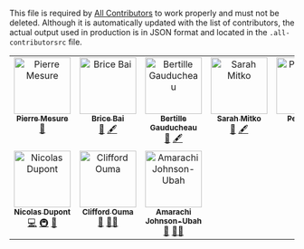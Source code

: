 This file is required by [All Contributors](https://allcontributors.org/) to work properly and must not be deleted. Although it is automatically updated with the list of contributors, the actual output used in production is in JSON format and located in the `.all-contributorsrc` file.

<!-- ALL-CONTRIBUTORS-LIST:START - Do not remove or modify this section -->
<!-- prettier-ignore-start -->
<!-- markdownlint-disable -->
<table>
  <tbody>
    <tr>
      <td align="center" valign="top" width="14.28%"><a href="https://github.com/PierreMesure"><img src="https://avatars.githubusercontent.com/u/7223028?v=4?s=100" width="100px;" alt="Pierre Mesure"/><br /><sub><b>Pierre Mesure</b></sub></a><br /><a href="#data-PierreMesure" title="Data">🔣</a></td>
      <td align="center" valign="top" width="14.28%"><a href="https://github.com/bricebai1"><img src="https://avatars.githubusercontent.com/u/147545812?v=4?s=100" width="100px;" alt="Brice Bai"/><br /><sub><b>Brice Bai</b></sub></a><br /><a href="#data-bricebai1" title="Data">🔣</a> <a href="#content-bricebai1" title="Content">🖋</a></td>
      <td align="center" valign="top" width="14.28%"><a href="https://github.com/Bertillegdch"><img src="https://avatars.githubusercontent.com/u/147428458?v=4?s=100" width="100px;" alt="Bertille Gauducheau"/><br /><sub><b>Bertille Gauducheau</b></sub></a><br /><a href="#data-Bertillegdch" title="Data">🔣</a> <a href="#content-Bertillegdch" title="Content">🖋</a></td>
      <td align="center" valign="top" width="14.28%"><a href="https://github.com/sarahmitko"><img src="https://avatars.githubusercontent.com/u/148715043?v=4?s=100" width="100px;" alt="Sarah Mitko"/><br /><sub><b>Sarah Mitko</b></sub></a><br /><a href="#data-sarahmitko" title="Data">🔣</a> <a href="#content-sarahmitko" title="Content">🖋</a></td>
      <td align="center" valign="top" width="14.28%"><a href="https://www.linkedin.com/in/peijun-hu-6b8029266/"><img src="?s=100" width="100px;" alt="Peijun Hu"/><br /><sub><b>Peijun Hu</b></sub></a><br /><a href="#data" title="Data">🔣</a> <a href="#content" title="Content">🖋</a></td>
      <td align="center" valign="top" width="14.28%"><a href="https://clementbiron.com/"><img src="https://avatars.githubusercontent.com/u/364319?v=4?s=100" width="100px;" alt="Clément Biron"/><br /><sub><b>Clément Biron</b></sub></a><br /><a href="https://github.com/OpenTermsArchive/GenAI-declarations/commits?author=clementbiron" title="Code">💻</a> <a href="#data-clementbiron" title="Data">🔣</a> <a href="#content-clementbiron" title="Content">🖋</a></td>
      <td align="center" valign="top" width="14.28%"><a href="https://mattischneider.fr/"><img src="https://avatars.githubusercontent.com/u/222463?v=4?s=100" width="100px;" alt="Matti Schneider"/><br /><sub><b>Matti Schneider</b></sub></a><br /><a href="https://github.com/OpenTermsArchive/GenAI-declarations/commits?author=MattiSG" title="Code">💻</a> <a href="#data-MattiSG" title="Data">🔣</a> <a href="#content-MattiSG" title="Content">🖋</a> <a href="#mentoring-MattiSG" title="Mentoring">🧑‍🏫</a></td>
    </tr>
    <tr>
      <td align="center" valign="top" width="14.28%"><a href="https://github.com/Ndpnt"><img src="https://avatars.githubusercontent.com/u/1098708?v=4?s=100" width="100px;" alt="Nicolas Dupont"/><br /><sub><b>Nicolas Dupont</b></sub></a><br /><a href="https://github.com/OpenTermsArchive/GenAI-declarations/commits?author=Ndpnt" title="Code">💻</a> <a href="#infra-Ndpnt" title="Infrastructure (Hosting, Build-Tools, etc)">🚇</a> <a href="#data-Ndpnt" title="Data">🔣</a></td>
      <td align="center" valign="top" width="14.28%"><a href="https://github.com/Cli4d"><img src="https://avatars.githubusercontent.com/u/56266330?v=4?s=100" width="100px;" alt="Clifford Ouma"/><br /><sub><b>Clifford Ouma</b></sub></a><br /><a href="#data-Cli4d" title="Data">🔣</a> <a href="#mentoring-Cli4d" title="Mentoring">🧑‍🏫</a></td>
      <td align="center" valign="top" width="14.28%"><a href="https://github.com/emmanuellar"><img src="https://avatars.githubusercontent.com/u/41474439?v=4?s=100" width="100px;" alt="Amarachi Johnson-Ubah"/><br /><sub><b>Amarachi Johnson-Ubah</b></sub></a><br /><a href="#data-emmanuellar" title="Data">🔣</a> <a href="#mentoring-emmanuellar" title="Mentoring">🧑‍🏫</a></td>
    </tr>
  </tbody>
</table>

<!-- markdownlint-restore -->
<!-- prettier-ignore-end -->

<!-- ALL-CONTRIBUTORS-LIST:END -->

